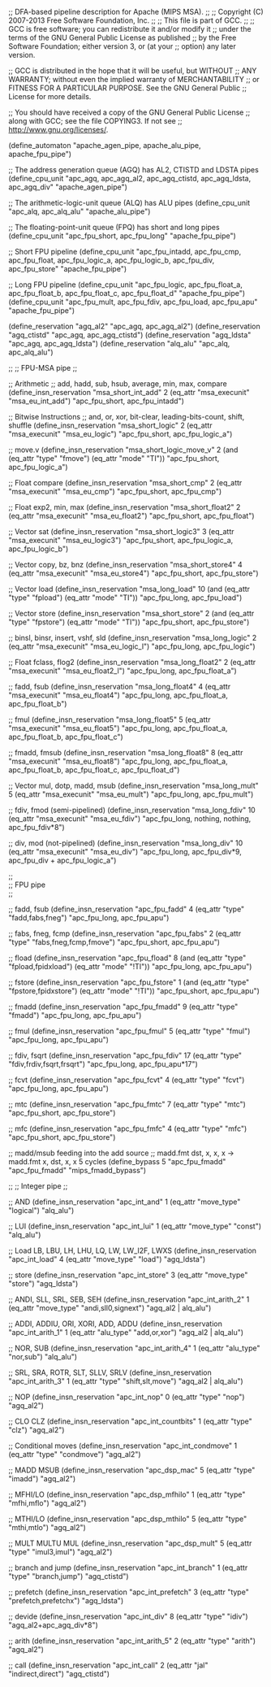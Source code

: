 ;; DFA-based pipeline description for Apache (MIPS MSA).
;;
;; Copyright (C) 2007-2013 Free Software Foundation, Inc.
;;
;; This file is part of GCC.
;;
;; GCC is free software; you can redistribute it and/or modify it
;; under the terms of the GNU General Public License as published
;; by the Free Software Foundation; either version 3, or (at your
;; option) any later version.

;; GCC is distributed in the hope that it will be useful, but WITHOUT
;; ANY WARRANTY; without even the implied warranty of MERCHANTABILITY
;; or FITNESS FOR A PARTICULAR PURPOSE.  See the GNU General Public
;; License for more details.

;; You should have received a copy of the GNU General Public License
;; along with GCC; see the file COPYING3.  If not see
;; <http://www.gnu.org/licenses/>.

(define_automaton "apache_agen_pipe, apache_alu_pipe, apache_fpu_pipe")

;; The address generation queue (AGQ) has AL2, CTISTD and LDSTA pipes
(define_cpu_unit "apc_agq, apc_agq_al2, apc_agq_ctistd, apc_agq_ldsta, apc_agq_div" "apache_agen_pipe")

;; The arithmetic-logic-unit queue (ALQ) has ALU pipes
(define_cpu_unit "apc_alq, apc_alq_alu" "apache_alu_pipe")

;; The floating-point-unit queue (FPQ) has short and long pipes
(define_cpu_unit "apc_fpu_short, apc_fpu_long" "apache_fpu_pipe")

;; Short FPU pipeline
(define_cpu_unit "apc_fpu_intadd, apc_fpu_cmp, apc_fpu_float, apc_fpu_logic_a, apc_fpu_logic_b, apc_fpu_div, apc_fpu_store" "apache_fpu_pipe")

;; Long FPU pipeline
(define_cpu_unit "apc_fpu_logic, apc_fpu_float_a, apc_fpu_float_b, apc_fpu_float_c, apc_fpu_float_d" "apache_fpu_pipe")
(define_cpu_unit "apc_fpu_mult, apc_fpu_fdiv, apc_fpu_load, apc_fpu_apu" "apache_fpu_pipe")

(define_reservation "agq_al2" "apc_agq, apc_agq_al2")
(define_reservation "agq_ctistd" "apc_agq, apc_agq_ctistd")
(define_reservation "agq_ldsta" "apc_agq, apc_agq_ldsta")
(define_reservation "alq_alu" "apc_alq, apc_alq_alu")

;;
;; FPU-MSA pipe
;;

;; Arithmetic
;; add, hadd, sub, hsub, average, min, max, compare
(define_insn_reservation "msa_short_int_add" 2
  (eq_attr "msa_execunit" "msa_eu_int_add")
  "apc_fpu_short, apc_fpu_intadd")

;; Bitwise Instructions
;; and, or, xor, bit-clear, leading-bits-count, shift, shuffle
(define_insn_reservation "msa_short_logic" 2
  (eq_attr "msa_execunit" "msa_eu_logic")
  "apc_fpu_short, apc_fpu_logic_a")

;; move.v
(define_insn_reservation "msa_short_logic_move_v" 2
  (and (eq_attr "type" "fmove")
    (eq_attr "mode" "TI"))
  "apc_fpu_short, apc_fpu_logic_a")

;; Float compare
(define_insn_reservation "msa_short_cmp" 2
  (eq_attr "msa_execunit" "msa_eu_cmp")
  "apc_fpu_short, apc_fpu_cmp")

;; Float exp2, min, max
(define_insn_reservation "msa_short_float2" 2
  (eq_attr "msa_execunit" "msa_eu_float2")
  "apc_fpu_short, apc_fpu_float")

;; Vector sat
(define_insn_reservation "msa_short_logic3" 3
  (eq_attr "msa_execunit" "msa_eu_logic3")
  "apc_fpu_short, apc_fpu_logic_a, apc_fpu_logic_b")
  
;; Vector copy, bz, bnz
(define_insn_reservation "msa_short_store4" 4
  (eq_attr "msa_execunit" "msa_eu_store4")
  "apc_fpu_short, apc_fpu_store")

;; Vector load
(define_insn_reservation "msa_long_load" 10
  (and (eq_attr "type" "fpload")
    (eq_attr "mode" "TI"))
  "apc_fpu_long, apc_fpu_load")

;; Vector store
(define_insn_reservation "msa_short_store" 2
  (and (eq_attr "type" "fpstore")
    (eq_attr "mode" "TI"))
  "apc_fpu_short, apc_fpu_store")

;; binsl, binsr, insert, vshf, sld
(define_insn_reservation "msa_long_logic" 2
  (eq_attr "msa_execunit" "msa_eu_logic_l")
  "apc_fpu_long, apc_fpu_logic")

;; Float fclass, flog2
(define_insn_reservation "msa_long_float2" 2
  (eq_attr "msa_execunit" "msa_eu_float2_l")
  "apc_fpu_long, apc_fpu_float_a")

;; fadd, fsub
(define_insn_reservation "msa_long_float4" 4
  (eq_attr "msa_execunit" "msa_eu_float4")
  "apc_fpu_long, apc_fpu_float_a, apc_fpu_float_b")

;; fmul
(define_insn_reservation "msa_long_float5" 5
  (eq_attr "msa_execunit" "msa_eu_float5")
  "apc_fpu_long, apc_fpu_float_a, apc_fpu_float_b, apc_fpu_float_c")
                         
;; fmadd, fmsub
(define_insn_reservation "msa_long_float8" 8
  (eq_attr "msa_execunit" "msa_eu_float8")
  "apc_fpu_long, apc_fpu_float_a, apc_fpu_float_b, apc_fpu_float_c, apc_fpu_float_d")
                         
;; Vector mul, dotp, madd, msub
(define_insn_reservation "msa_long_mult" 5
  (eq_attr "msa_execunit" "msa_eu_mult")
  "apc_fpu_long, apc_fpu_mult")

;; fdiv, fmod (semi-pipelined)
(define_insn_reservation "msa_long_fdiv" 10
  (eq_attr "msa_execunit" "msa_eu_fdiv")
  "apc_fpu_long, nothing, nothing, apc_fpu_fdiv*8")

;; div, mod (not-pipelined)
(define_insn_reservation "msa_long_div" 10
  (eq_attr "msa_execunit" "msa_eu_div")
  "apc_fpu_long, apc_fpu_div*9, apc_fpu_div + apc_fpu_logic_a")

;;   
;; FPU pipe  
;;   

;; fadd, fsub 
(define_insn_reservation "apc_fpu_fadd" 4
  (eq_attr "type" "fadd,fabs,fneg")
  "apc_fpu_long, apc_fpu_apu")

;; fabs, fneg, fcmp
(define_insn_reservation "apc_fpu_fabs" 2
  (eq_attr "type" "fabs,fneg,fcmp,fmove")
  "apc_fpu_short, apc_fpu_apu")

;; fload
(define_insn_reservation "apc_fpu_fload" 8
  (and (eq_attr "type" "fpload,fpidxload")
    (eq_attr "mode" "!TI"))
  "apc_fpu_long, apc_fpu_apu")

;; fstore
(define_insn_reservation "apc_fpu_fstore" 1
  (and (eq_attr "type" "fpstore,fpidxstore")
    (eq_attr "mode" "!TI"))
  "apc_fpu_short, apc_fpu_apu")

;; fmadd
(define_insn_reservation "apc_fpu_fmadd" 9
  (eq_attr "type" "fmadd")
  "apc_fpu_long, apc_fpu_apu")
  
;; fmul
(define_insn_reservation "apc_fpu_fmul" 5
  (eq_attr "type" "fmul")
  "apc_fpu_long, apc_fpu_apu")

;; fdiv, fsqrt
(define_insn_reservation "apc_fpu_fdiv" 17
  (eq_attr "type" "fdiv,frdiv,fsqrt,frsqrt")
  "apc_fpu_long, apc_fpu_apu*17")

;; fcvt
(define_insn_reservation "apc_fpu_fcvt" 4
  (eq_attr "type" "fcvt")
  "apc_fpu_long, apc_fpu_apu")
  
;; mtc
(define_insn_reservation "apc_fpu_fmtc" 7
  (eq_attr "type" "mtc")
  "apc_fpu_short, apc_fpu_store")

;; mfc
(define_insn_reservation "apc_fpu_fmfc" 4
  (eq_attr "type" "mfc")
  "apc_fpu_short, apc_fpu_store")

;; madd/msub feeding into the add source
;; madd.fmt dst, x, x, x -> madd.fmt x, dst, x, x   5 cycles
(define_bypass 5 "apc_fpu_fmadd" "apc_fpu_fmadd" "mips_fmadd_bypass")

;;
;; Integer pipe
;;

;; AND
(define_insn_reservation "apc_int_and" 1
  (eq_attr "move_type" "logical")
  "alq_alu")
  
;; LUI
(define_insn_reservation "apc_int_lui" 1
  (eq_attr "move_type" "const")
  "alq_alu")
  
;; Load LB, LBU, LH, LHU, LQ, LW, LW_I2F, LWXS
(define_insn_reservation "apc_int_load" 4
  (eq_attr "move_type" "load")
  "agq_ldsta")

;; store
(define_insn_reservation "apc_int_store" 3
  (eq_attr "move_type" "store")
  "agq_ldsta")

;; ANDI, SLL, SRL, SEB, SEH
(define_insn_reservation "apc_int_arith_2" 1
  (eq_attr "move_type" "andi,sll0,signext")
  "agq_al2 | alq_alu")
  
;; ADDI, ADDIU, ORI, XORI, ADD, ADDU
(define_insn_reservation "apc_int_arith_1" 1
  (eq_attr "alu_type" "add,or,xor")
  "agq_al2 | alq_alu")

;; NOR, SUB
(define_insn_reservation "apc_int_arith_4" 1
  (eq_attr "alu_type" "nor,sub")
  "alq_alu")

;; SRL, SRA, ROTR, SLT, SLLV, SRLV
(define_insn_reservation "apc_int_arith_3" 1
  (eq_attr "type" "shift,slt,move")
  "agq_al2 | alq_alu")
  
;; NOP
(define_insn_reservation "apc_int_nop" 0
  (eq_attr "type" "nop")
  "agq_al2")

;; CLO CLZ 
(define_insn_reservation "apc_int_countbits" 1
  (eq_attr "type" "clz")
  "agq_al2")

;; Conditional moves 
(define_insn_reservation "apc_int_condmove" 1
  (eq_attr "type" "condmove")
  "agq_al2")
  
;; MADD MSUB 
(define_insn_reservation "apc_dsp_mac" 5
  (eq_attr "type" "imadd")
  "agq_al2")

;; MFHI/LO
(define_insn_reservation "apc_dsp_mfhilo" 1
  (eq_attr "type" "mfhi,mflo")
  "agq_al2")

;; MTHI/LO
(define_insn_reservation "apc_dsp_mthilo" 5
  (eq_attr "type" "mthi,mtlo")
  "agq_al2")

;; MULT MULTU MUL
(define_insn_reservation "apc_dsp_mult" 5
  (eq_attr "type" "imul3,imul")
  "agq_al2")

;; branch and jump
(define_insn_reservation "apc_int_branch" 1
  (eq_attr "type" "branch,jump")
  "agq_ctistd")

;; prefetch
(define_insn_reservation "apc_int_prefetch" 3
  (eq_attr "type" "prefetch,prefetchx")
  "agq_ldsta")

;; devide
(define_insn_reservation "apc_int_div" 8
  (eq_attr "type" "idiv")
  "agq_al2+apc_agq_div*8")
  
;; arith
(define_insn_reservation "apc_int_arith_5" 2
  (eq_attr "type" "arith")
  "agq_al2")

;; call
(define_insn_reservation "apc_int_call" 2
  (eq_attr "jal" "indirect,direct")
  "agq_ctistd")

